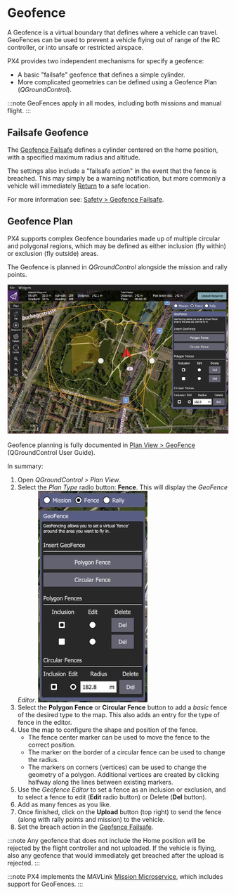 # Geofence

A Geofence is a virtual boundary that defines where a vehicle can travel.
GeoFences can be used to prevent a vehicle flying out of range of the RC controller, or into unsafe or restricted airspace.

PX4 provides two independent mechanisms for specify a geofence:

- A basic "failsafe" geofence that defines a simple cylinder.
- More complicated geometries can be defined using a Geofence Plan (_QGroundControl_).

:::note
GeoFences apply in all modes, including both missions and manual flight.
:::

## Failsafe Geofence

The [Geofence Failsafe](../config/safety.md#geofence-failsafe) defines a cylinder centered on the home position, with a specified maximum radius and altitude.

The settings also include a "failsafe action" in the event that the fence is breached.
This may simply be a warning notification, but more commonly a vehicle will immediately [Return](../flight_modes/return.md) to a safe location.

For more information see: [Safety > Geofence Failsafe](../config/safety.md#geofence-failsafe).

## Geofence Plan

PX4 supports complex Geofence boundaries made up of multiple circular and polygonal regions, which may be defined as either inclusion (fly within) or exclusion (fly outside) areas.

The Geofence is planned in _QGroundControl_ alongside the mission and rally points.

![Geofence Plan](../../assets/qgc/plan_geofence/geofence_overview.jpg)

Geofence planning is fully documented in [Plan View > GeoFence](https://docs.qgroundcontrol.com/master/en/PlanView/PlanGeoFence.html) (QGroundControl User Guide).

In summary:

1. Open _QGroundControl > Plan View_.
1. Select the _Plan Type_ radio button: **Fence**.
   This will display the _GeoFence Editor_.
   ![Geofence Plan](../../assets/qgc/plan_geofence/geofence_editor.jpg)
1. Select the **Polygon Fence** or **Circular Fence** button to add a _basic_ fence of the desired type to the map.
   This also adds an entry for the type of fence in the editor.
1. Use the map to configure the shape and position of the fence.
   - The fence center marker can be used to move the fence to the correct position.
   - The marker on the border of a circular fence can be used to change the radius.
   - The markers on corners (vertices) can be used to change the geometry of a polygon.
     Additional vertices are created by clicking halfway along the lines between existing markers.
1. Use the _Geofence Editor_ to set a fence as an inclusion or exclusion, and to select a fence to edit (**Edit** radio button) or Delete (**Del** button).
1. Add as many fences as you like.
1. Once finished, click on the **Upload** button (top right) to send the fence (along with rally points and mission) to the vehicle.
1. Set the breach action in the [Geofence Failsafe](../config/safety.md#geofence-failsafe).

:::note
Any geofence that does not include the Home position will be rejected by the flight controller and not uploaded.
If the vehicle is flying, also any geofence that would immediately get breached after the upload is rejected.
:::

:::note
PX4 implements the MAVLink [Mission Microservice](https://mavlink.io/en/services/mission.html), which includes support for GeoFences.
:::
